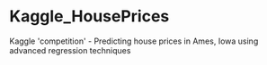 # Kaggle_HousePrices
Kaggle 'competition' - Predicting house prices in Ames, Iowa using advanced regression techniques
